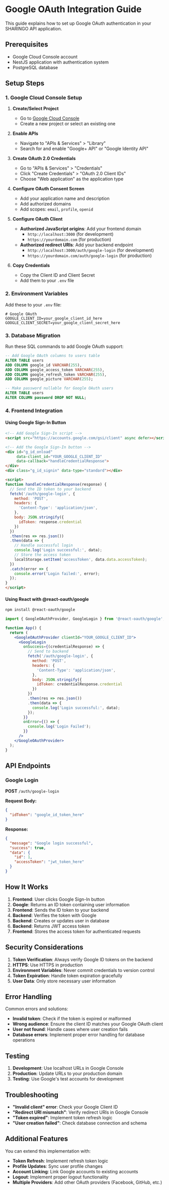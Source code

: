 # Google OAuth Integration Guide

This guide explains how to set up Google OAuth authentication in your SHARINGO API application.

## Prerequisites

- Google Cloud Console account
- NestJS application with authentication system
- PostgreSQL database

## Setup Steps

### 1. Google Cloud Console Setup

1. **Create/Select Project**
   - Go to [Google Cloud Console](https://console.cloud.google.com/)
   - Create a new project or select an existing one

2. **Enable APIs**
   - Navigate to "APIs & Services" > "Library"
   - Search for and enable "Google+ API" or "Google Identity API"

3. **Create OAuth 2.0 Credentials**
   - Go to "APIs & Services" > "Credentials"
   - Click "Create Credentials" > "OAuth 2.0 Client IDs"
   - Choose "Web application" as the application type

4. **Configure OAuth Consent Screen**
   - Add your application name and description
   - Add authorized domains
   - Add scopes: `email`, `profile`, `openid`

5. **Configure OAuth Client**
   - **Authorized JavaScript origins**: Add your frontend domain
     - `http://localhost:3000` (for development)
     - `https://yourdomain.com` (for production)
   - **Authorized redirect URIs**: Add your backend endpoint
     - `http://localhost:3000/auth/google-login` (for development)
     - `https://yourdomain.com/auth/google-login` (for production)

6. **Copy Credentials**
   - Copy the Client ID and Client Secret
   - Add them to your `.env` file

### 2. Environment Variables

Add these to your `.env` file:

```env
# Google OAuth
GOOGLE_CLIENT_ID=your_google_client_id_here
GOOGLE_CLIENT_SECRET=your_google_client_secret_here
```

### 3. Database Migration

Run these SQL commands to add Google OAuth support:

```sql
-- Add Google OAuth columns to users table
ALTER TABLE users 
ADD COLUMN google_id VARCHAR(255),
ADD COLUMN google_access_token VARCHAR(255),
ADD COLUMN google_refresh_token VARCHAR(255),
ADD COLUMN google_picture VARCHAR(255);

-- Make password nullable for Google OAuth users
ALTER TABLE users 
ALTER COLUMN password DROP NOT NULL;
```

### 4. Frontend Integration

#### Using Google Sign-In Button

```html
<!-- Add Google Sign-In script -->
<script src="https://accounts.google.com/gsi/client" async defer></script>

<!-- Add the Google Sign-In button -->
<div id="g_id_onload"
     data-client_id="YOUR_GOOGLE_CLIENT_ID"
     data-callback="handleCredentialResponse">
</div>
<div class="g_id_signin" data-type="standard"></div>

<script>
function handleCredentialResponse(response) {
  // Send the ID token to your backend
  fetch('/auth/google-login', {
    method: 'POST',
    headers: {
      'Content-Type': 'application/json',
    },
    body: JSON.stringify({
      idToken: response.credential
    })
  })
  .then(res => res.json())
  .then(data => {
    // Handle successful login
    console.log('Login successful:', data);
    // Store the access token
    localStorage.setItem('accessToken', data.data.accessToken);
  })
  .catch(error => {
    console.error('Login failed:', error);
  });
}
</script>
```

#### Using React with @react-oauth/google

```bash
npm install @react-oauth/google
```

```jsx
import { GoogleOAuthProvider, GoogleLogin } from '@react-oauth/google';

function App() {
  return (
    <GoogleOAuthProvider clientId="YOUR_GOOGLE_CLIENT_ID">
      <GoogleLogin
        onSuccess={(credentialResponse) => {
          // Send to backend
          fetch('/auth/google-login', {
            method: 'POST',
            headers: {
              'Content-Type': 'application/json',
            },
            body: JSON.stringify({
              idToken: credentialResponse.credential
            })
          })
          .then(res => res.json())
          .then(data => {
            console.log('Login successful:', data);
          });
        }}
        onError={() => {
          console.log('Login Failed');
        }}
      />
    </GoogleOAuthProvider>
  );
}
```

## API Endpoints

### Google Login

**POST** `/auth/google-login`

**Request Body:**
```json
{
  "idToken": "google_id_token_here"
}
```

**Response:**
```json
{
  "message": "Google login successful",
  "success": true,
  "data": {
    "id": 1,
    "accessToken": "jwt_token_here"
  }
}
```

## How It Works

1. **Frontend**: User clicks Google Sign-In button
2. **Google**: Returns an ID token containing user information
3. **Frontend**: Sends the ID token to your backend
4. **Backend**: Verifies the token with Google
5. **Backend**: Creates or updates user in database
6. **Backend**: Returns JWT access token
7. **Frontend**: Stores the access token for authenticated requests

## Security Considerations

1. **Token Verification**: Always verify Google ID tokens on the backend
2. **HTTPS**: Use HTTPS in production
3. **Environment Variables**: Never commit credentials to version control
4. **Token Expiration**: Handle token expiration gracefully
5. **User Data**: Only store necessary user information

## Error Handling

Common errors and solutions:

- **Invalid token**: Check if the token is expired or malformed
- **Wrong audience**: Ensure the client ID matches your Google OAuth client
- **User not found**: Handle cases where user creation fails
- **Database errors**: Implement proper error handling for database operations

## Testing

1. **Development**: Use localhost URLs in Google Console
2. **Production**: Update URLs to your production domain
3. **Testing**: Use Google's test accounts for development

## Troubleshooting

- **"Invalid client" error**: Check your Google Client ID
- **"Redirect URI mismatch"**: Verify redirect URIs in Google Console
- **"Token expired"**: Implement token refresh logic
- **"User creation failed"**: Check database connection and schema

## Additional Features

You can extend this implementation with:

- **Token Refresh**: Implement refresh token logic
- **Profile Updates**: Sync user profile changes
- **Account Linking**: Link Google accounts to existing accounts
- **Logout**: Implement proper logout functionality
- **Multiple Providers**: Add other OAuth providers (Facebook, GitHub, etc.) 